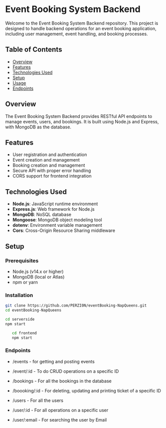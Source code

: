 # Event Booking System Backend

Welcome to the Event Booking System Backend repository. This project is designed to handle backend operations for an event booking application, including user management, event handling, and booking processes.

## Table of Contents

- [Overview](#overview)
- [Features](#features)
- [Technologies Used](#technologies-used)
- [Setup](#setup)
- [Usage](#usage)
- [Endpoints](#endpoints)

## Overview

The Event Booking System Backend provides RESTful API endpoints to manage events, users, and bookings. It is built using Node.js and Express, with MongoDB as the database.

## Features

- User registration and authentication
- Event creation and management
- Booking creation and management
- Secure API with proper error handling
- CORS support for frontend integration

## Technologies Used

- **Node.js**: JavaScript runtime environment
- **Express.js**: Web framework for Node.js
- **MongoDB**: NoSQL database
- **Mongoose**: MongoDB object modeling tool
- **dotenv**: Environment variable management
- **Cors**: Cross-Origin Resource Sharing middleware

## Setup

### Prerequisites

- Node.js (v14.x or higher)
- MongoDB (local or Atlas)
- npm or yarn

### Installation

   ```bash
   git clone https://github.com/PERZI0N/eventBooking-NapQueens.git
   cd eventBooking-NapQueens

   cd serverside
   npm start
```
```bash
   cd frontend
   npm start
```

### Endpoints

- /events - for getting and posting events
- /event/:id - To do CRUD operations on a specific ID

- /bookings - For all the bookings in the database
- /boooking/:id - For deleting, updating and printing ticket of a specific ID

- /users - For all the users
- /user/:id - For all operations on a specific user
- /user/:email - For searching the user by Email 


